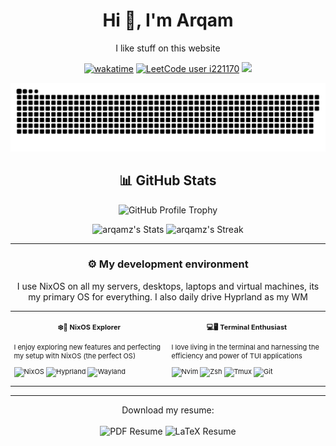 <div align="center">

# Hi 👋, I'm Arqam

I like stuff on this website

<!-- ![Profile Banner](https://github.com/Arqamz/Arqamz/blob/main/welcomeMessage.gif) -->
</div>

<div align="center">
  
  [![wakatime](https://wakatime.com/badge/user/4565cfdc-ff10-408f-b219-296d1178ba36.svg)](https://wakatime.com/@4565cfdc-ff10-408f-b219-296d1178ba36?v=1)
  [![LeetCode user i221170](https://img.shields.io/badge/dynamic/json?style=flat&labelColor=black&color=%23ffa116&label=Solved&query=solvedOverTotal&url=https%3A%2F%2Fleetcode-badge.vercel.app%2Fapi%2Fusers%2Fi221170&logo=leetcode&logoColor=yellow)](https://leetcode.com/i221170/)
  ![](https://komarev.com/ghpvc/?username=arqamz&style=flat&color=0E7FC0&logo=github)
  
</div>

<div align="center">
  <picture>
    <source media="(prefers-color-scheme: dark)" srcset="https://raw.githubusercontent.com/Arqamz/Arqamz/snake-svg-outputs/github-contribution-grid-snake-dark.svg" />
    <source media="(prefers-color-scheme: light)" srcset="https://raw.githubusercontent.com/Arqamz/Arqamz/snake-svg-outputs/github-contribution-grid-snake.svg" />
    <img alt="github-snake" src="https://raw.githubusercontent.com/Arqamz/Arqamz/snake-svg-outputs/github-contribution-grid-snake-dark.svg" />
  </picture>
</div>

<!-- <details> 
<summary><h2>📊 GitHub Stats</h2></summary> -->

<h2 align="center">📊 GitHub Stats</h2>


<p align="center">
  <img height="165" src="https://github-profile-trophy.vercel.app/?username=arqamz&theme=dracula&no-bg=true&no-frame=true&column=5&row=1&margin-w=5" alt="GitHub Profile Trophy">
</p> 

<div class="badges-githubstats">
  <p align="center">
    <img src="https://github-readme-stats.vercel.app/api?username=arqamz&theme=tokyonight&show_icons=true&hide_border=true&count_private=true" alt="arqamz's Stats" height="165">
    <img src="https://github-readme-streak-stats.herokuapp.com/?user=arqamz&theme=tokyonight&hide_border=true" alt="arqamz's Streak" height="165">
  </p>
</div>

<!--
  
<p align="center">
  <img width="800" height="200" src="https://streak-stats.demolab.com?user=Arqamz&theme=material-palenight&hide_border=true&border_radius=20&card_width=800&card_height=200?v=1">
</p>

---

<p align="center">
<a href="https://github.com/arqamz">
  
</a>
<br>
<a href="https://github.com/arqamz">
  <img height=200 align="center" src="https://github-readme-stats.vercel.app/api/top-langs/?username=arqamz&border_radius=20&layout=compact&langs_count=10&theme=material-palenight&hide_title=true&hide_border=true&card_width=250?v=1" />
</a>
<a href="https://github.com/arqamz">
  <img height=200 align="center" src="https://github-readme-stats.vercel.app/api/wakatime?username=Arqamz&border_radius=20&theme=material-palenight&hide_border=true&hide_title=true&langs_count=10?v=1" />
</a>
</p>
-->
<!-- </details> -->

---

<!-- 

Set this up when you're not a loser :(

<!-- FIX THISS, Use in other repos' readme's aswelllll 

## 🔭 Some of my Projects

![Readme Card](https://github-readme-stats.vercel.app/api/pin/?username=arqamz&repo=arqamz)
![Gist Card](https://github-readme-stats.vercel.app/api/gist?id=660524e0f0b42b2fca72e5413f6172ac)
-->

<!--
Replace this with a dynamic CI deployed table that runs a script to auto convert a .yml file into markdown. The table will have links to my repos grouped by either their languages or by my core competencies? I'll do it once I have enough of the projects to have a fully populated table
<p align="center">
  <img src="https://img.shields.io/badge/C++-00599C?style=for-the-badge&logo=c%2B%2B&logoColor=white" />
  <img src="https://img.shields.io/badge/Python-3776AB?style=for-the-badge&logo=python&logoColor=white" />
  <img src="https://img.shields.io/badge/C%23-239120?style=for-the-badge&logo=c-sharp&logoColor=white" />
  <img src="https://img.shields.io/badge/PHP-777BB4?style=for-the-badge&logo=php&logoColor=white" />
  <img src="https://img.shields.io/badge/SQL-CC2927?style=for-the-badge&logo=microsoft-sql-server&logoColor=white" />
  <img src="https://img.shields.io/badge/Linux-FCC624?style=for-the-badge&logo=linux&logoColor=black" />
  <img src="https://img.shields.io/badge/Docker-2496ED?style=for-the-badge&logo=docker&logoColor=white" />
  <img src="https://img.shields.io/badge/Git-F05032?style=for-the-badge&logo=git&logoColor=white" />
  <img src="https://img.shields.io/badge/SSMS-CC2927?style=for-the-badge&logo=microsoft-sql-server&logoColor=white" />
</p>
-->


<!--
<details>
<summary><h2>📫 Find Me</h2></summary>  
<!-- CHANGE THIS TO ICONS, add discord and matrix and other applications
- **Email**: [arqam.mzia@gmail.com](mailto:arqam.mzia@gmail.com)
- **LinkedIn**: [linkedin.com/in/arqamz](https://linkedin.com/in/arqamz)
- **GitHub**: [github.com/Arqamz](https://github.com/Arqamz)
- **LeetCode**: [leetcode.com/u/i221170/](https://leetcode.com/u/i221170/)
-\-> 
</details>
---
-->

### <p align="center">⚙️ My development environment</p>

<div align="center" text-align: justify;>

I use NixOS on all my servers, desktops, laptops and virtual machines, its my primary OS for everything. I also daily drive Hyprland as my WM

<div class="table-devenvironment">
<table style="font-size: 11px">
<tr>
  <td valign="top" width="50%">

  <h4 align="center"> ❄️🔧  NixOS Explorer </h4>

  I enjoy exploring new features and perfecting my setup with NixOS (the perfect OS)
  
  ![NixOS](https://img.shields.io/badge/-Nixos-000000?style=flat&logo=nixos&logoColor=#FCC624)
  ![Hyprland](https://img.shields.io/badge/-Hyprland-000000?style=flat&logo=hyprland&logoColor=#E95420)
  ![Wayland](https://img.shields.io/badge/-Wayland-000000?style=flat&logo=wayland&logoColor=#0078D4)
  
  </td>
  <td valign="top" width="50%">

  <h4 align="center"> 💻🖥️ Terminal Enthusiast </h4>

  I love living in the terminal and harnessing the efficiency and power of TUI applications

  ![Nvim](https://img.shields.io/badge/-NeoVim-000000?style=flat&logo=neovim&logoColor=#0078D6)
  ![Zsh](https://img.shields.io/badge/-Zsh-000000?style=flat&logo=zsh&logoColor=#5391FE)
  ![Tmux](https://img.shields.io/badge/-Tmux-000000?style=flat&logo=tmux&logoColor=#0078D6)
  ![Git](https://img.shields.io/badge/-Git-000000?style=flat&logo=git&logoColor=#FCC624)
  

  </td>
</tr>
</table>
</div>

</div>


<hr>

<div align="center">
  Download my resume: <br><br>
  <a style="text-decoration: none; color: inherit; background: none; border: none;" href="https://raw.githubusercontent.com/Arqamz/Arqamz/main/assets/resume/resume.pdf" download>
    <img alt="PDF Resume" src="https://img.shields.io/badge/PDF-Resume-blue?logo=Adobe%20Acrobat%20Reader&color=%234F4F4F&logoColor=white&labelColor=red">
  </a>
  <a href="https://raw.githubusercontent.com/Arqamz/Arqamz/main/assets/resume/resume.tex" target="_blank" style="text-decoration: none; color: inherit; background: none; border: none;">
    <img alt="LaTeX Resume" src="https://img.shields.io/badge/LaTeX-Resume-blue?logo=LaTeX&logoColor=white&color=%234F4F4F&labelColor=%2304652F">
  </a>
</div>
